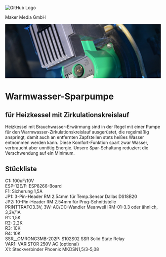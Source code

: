 ![GitHub Logo](http://www.heise.de/make/icons/make_logo.png)

Maker Media GmbH

![Aufmacher](https://github.com/MakeMagazinDE/Zirkulationspumpensteuerung/blob/main/aufm_schmal.JPG)

# Warmwasser-Sparpumpe

## für Heizkessel mit Zirkulationskreislauf

Heizkessel mit Brauchwasser-Erwärmung sind in der Regel mit einer Pumpe für den Warmwasser-Zirkulationskreislauf ausgerüstet, die regelmäßig anspringt, damit auch an entfernten Zapfstellen stets heißes Wasser entnommen werden kann. Diese Komfort-Funktion spart zwar Wasser, verbraucht aber unnötig Energie. Unsere Spar-Schaltung reduziert die Verschwendung auf ein Minimum.

## Stückliste

 C1:                  100uF/10V                                                    
 ESP-12E/F:           ESP8266-Board                                                
 F1:                  Sicherung 1,5A                                               
 JP1:                 3-Pin-Header RM 2.54mm für Temp.Sensor Dallas DS18B20        
 JP2:                 10-Pin-Header RM 2.54mm für Prog-Schnittstelle               
 PRINTTRAFO3.3V, 3W:  AC/DC-Wandler Meanwell IRM-01-3.3 oder ähnlich, 3,3V/1A      
 R1:                  1,5K                                                         
 R2:                  2,2K                                                         
 R3:                  10K                                                          
 R4:                  10K                                                          
 SSR__OMRONG3MB-202P: S102S02 SSR Solid State Relay                                
 VAR1:                VARISTOR 250V AC (optional)                                                 
 X1:                  Steckverbinder Phoenix MKDSN1,5/3-5,08                   

